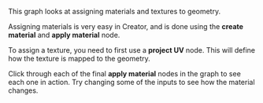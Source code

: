 This graph looks at assigning materials and textures to geometry.

Assigning materials is very easy in Creator, and is done using the **create material** and **apply material** node.

To assign a texture, you need to first use a **project UV** node. This will define how the texture is mapped to the geometry.

Click through each of the final **apply material** nodes in the graph to see each one in action. Try changing some of the inputs to see how the material changes.